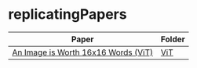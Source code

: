 # replicatingPapers
| Paper | Folder |
|-------|--------|
| [An Image is Worth 16x16 Words (ViT)](https://arxiv.org/abs/2010.11929) | [ViT](./ViT) |
